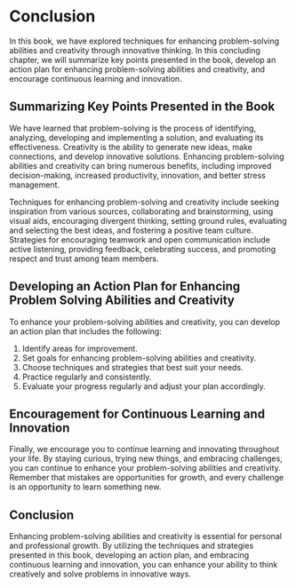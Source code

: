 # Conclusion

In this book, we have explored techniques for enhancing problem-solving abilities and creativity through innovative thinking. In this concluding chapter, we will summarize key points presented in the book, develop an action plan for enhancing problem-solving abilities and creativity, and encourage continuous learning and innovation.

Summarizing Key Points Presented in the Book
--------------------------------------------

We have learned that problem-solving is the process of identifying, analyzing, developing and implementing a solution, and evaluating its effectiveness. Creativity is the ability to generate new ideas, make connections, and develop innovative solutions. Enhancing problem-solving abilities and creativity can bring numerous benefits, including improved decision-making, increased productivity, innovation, and better stress management.

Techniques for enhancing problem-solving and creativity include seeking inspiration from various sources, collaborating and brainstorming, using visual aids, encouraging divergent thinking, setting ground rules, evaluating and selecting the best ideas, and fostering a positive team culture. Strategies for encouraging teamwork and open communication include active listening, providing feedback, celebrating success, and promoting respect and trust among team members.

Developing an Action Plan for Enhancing Problem Solving Abilities and Creativity
--------------------------------------------------------------------------------

To enhance your problem-solving abilities and creativity, you can develop an action plan that includes the following:

1. Identify areas for improvement.
2. Set goals for enhancing problem-solving abilities and creativity.
3. Choose techniques and strategies that best suit your needs.
4. Practice regularly and consistently.
5. Evaluate your progress regularly and adjust your plan accordingly.

Encouragement for Continuous Learning and Innovation
----------------------------------------------------

Finally, we encourage you to continue learning and innovating throughout your life. By staying curious, trying new things, and embracing challenges, you can continue to enhance your problem-solving abilities and creativity. Remember that mistakes are opportunities for growth, and every challenge is an opportunity to learn something new.

Conclusion
----------

Enhancing problem-solving abilities and creativity is essential for personal and professional growth. By utilizing the techniques and strategies presented in this book, developing an action plan, and embracing continuous learning and innovation, you can enhance your ability to think creatively and solve problems in innovative ways.